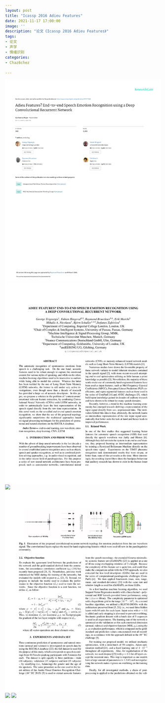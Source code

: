 ```yaml
---
layout: post
title: "Icassp 2016 Adieu Features"
date: 2021-11-17 17:00:00
image: ''
description: "论文《Icassp 2016 Adieu Features》"
tags:
- 论文
- 声学
- 情绪识别
categories:
- Chaz6chez

---
```


![](../images/Icassp2016AdieuFeatures/051918374857_0icassp_2016_adieu_features_1.jpg)
![](../images/Icassp2016AdieuFeatures/051918374857_0icassp_2016_adieu_features_2.jpg)
![](../images/Icassp2016AdieuFeatures/051918374857_0icassp_2016_adieu_features_3.jpg)
![](../images/Icassp2016AdieuFeatures/051918374857_0icassp_2016_adieu_features_4.jpg)
![](../images/Icassp2016AdieuFeatures/051918374857_0icassp_2016_adieu_features_5.jpg)
![](../images/Icassp2016AdieuFeatures/051918374857_0icassp_2016_adieu_features_6.jpg)